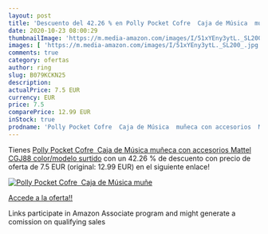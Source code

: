 ```yaml
---
layout: post
title: 'Descuento del 42.26 % en Polly Pocket Cofre  Caja de Música  muñe'
date: 2020-10-23 08:00:29
thumbnailImage: 'https://m.media-amazon.com/images/I/51xYEny3ytL._SL200_.jpg'
images: [ 'https://m.media-amazon.com/images/I/51xYEny3ytL._SL200_.jpg' ]
comments: true
category: ofertas
author: ring
slug: B079KCKN25
description:
actualPrice: 7.5 EUR
currency: EUR
price: 7.5
comparePrice: 12.99 EUR
inStock: true
prodname: 'Polly Pocket Cofre  Caja de Música  muñeca con accesorios  Mattel CGJ88    color/modelo surtido'
---
```


Tienes [Polly Pocket Cofre  Caja de Música  muñeca con accesorios  Mattel CGJ88    color/modelo surtido](https://www.amazon.es/dp/B079KCKN25/?tag=tolees-21) con un 42.26 % de descuento con precio de oferta de 7.5 EUR (original: 12.99 EUR) en el siguiente enlace!

[![Polly Pocket Cofre  Caja de Música  muñe](https://m.media-amazon.com/images/I/51xYEny3ytL._SL200_.jpg)](https://www.amazon.es/dp/B079KCKN25/?tag=tolees-21)

[Accede a la oferta!!](https://www.amazon.es/dp/B079KCKN25/?tag=tolees-21)

Links participate in Amazon Associate program and might generate a comission on qualifying sales


